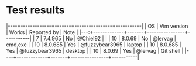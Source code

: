 # Test results

|----+-------------+-------+----------------+-----------|
| OS | Vim version | Works | Reported by    | Note      |
|---:+-------------+-------+----------------+-----------|
|  7 | 7.4.965     | No    | @Chiel92       |           |
| 10 | 8.0.69      | No    | @lervag        | cmd.exe   |
| 10 | 8.0.685     | Yes   | @fuzzybear3965 | laptop    |
| 10 | 8.0.685     | Yes   | @fuzzybear3965 | desktop   |
| 10 | 8.0.69      | Yes   | @lervag        | Git shell |
|----+-------------+-------+----------------+-----------|

